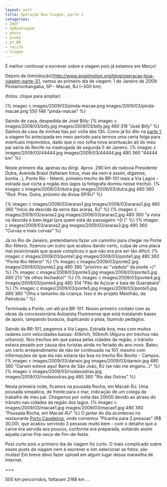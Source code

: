 ```yaml
---
layout: post
title: Operação Boa Viagem, parte 2
categories:
- INdT
- opBoaViagem
- photo
- pinda
- pt_BR
- recife
- Viagem
---
```

É melhor continuar a escrever sobre a viagem pois já estamos em Março!

Depois da (introdução)[http://www.anselmolsm.org/blog/operacao-boa-viagem-parte-1/], vamos ao primeiro dia de viagem: 1 de Janeiro de 2009: Pindamonhangaba, SP - Macaé, RJ (~500 km):

(fotos: clique para ampliar)

{% imagec c images/2009/03/pinda-macae.png images/2009/03/pinda-macae.png 550 146 "pinda-macae" %}

Saindo de casa, despedida de José Billy:
{% imagec c images/2009/03/billy.jpg images/2009/03/billy.jpg 480 316 "José Billy" %}
Saímos da casa de minhas tias por volta das 13h. Como já foi dito na [parte 1](http://www.anselmolsm.org/blog/operacao-boa-viagem-parte-1), a viagem foi antecipada em meio período para termos uma certa folga para eventuais imprevistos, dado que o voo (olha nova acentuação aí) do meu pai saíria do Recife na madrugada de segunda 5 de Janeiro.
{% imagec c images/2009/03/44444.jpg images/2009/03/44444.jpg 480 360 "44444 km" %}

Neste primeiro dia, apenas eu dirigi. Aprox. 290 km de rodovia Presidente Dutra, Avenida Brasil (faltaram fotos, mas ela nem é assim, digamos, bonita...), Ponte Rio - Niterói, primeiro trecho de BR-101 mais a Via Lagos - estrada que corta a região dos lagos (a fotógrafa dormiu nesse trecho).
{% imagec c images/2009/03/dutra.jpg images/2009/03/dutra.jpg 480 360 "Rod. Pres. Dutra, próximo da divisa SP/RJ" %}

{% imagec c images/2009/03/araras1.jpg images/2009/03/araras1.jpg 480 360 "Início da descida da serra das araras, RJ" %}
{% imagec c images/2009/03/araras2.jpg images/2009/03/araras2.jpg 480 360 "a vista na descida é bem legal (pra quem está de passageiro =D )" %}
{% imagec c images/2009/03/araras2.jpg images/2009/03/araras3.jpg 480 360 "Curvas e mais curvas" %}

Já no Rio de Janeiro, pretendíamos fazer um caminho para chegar na Ponte Rio-Niterói, fizemos um outro que acabou dando certo, culpa de uma placa mal posicionada que quase complicou o que não era pra ser tão difícil.
{% imagec c images/2009/03/ponte1.jpg images/2009/03/ponte1.jpg 480 360 "Ponte Rio-Niterói" %}
{% imagec c images/2009/03/ponte2.jpg images/2009/03/ponte2.jpg 480 360 "próximo ao \"viaduto\" da ponte =)" %}
{% imagec c images/2009/03/ponte3.jpg images/2009/03/ponte3.jpg 480 213 "de olhos fechados!" %}
{% imagec c images/2009/03/ponte4.jpg images/2009/03/ponte4.jpg 480 314 "Pão de Açúcar e baía de Guanabara" %}
{% imagec c images/2009/03/ponte5.jpg images/2009/03/ponte5.jpg 480 360 "Olha o tamanho da criança: Isso é do projeto Mexilhão, da Petrobrás." %}

Terminada a Ponte, um alô pra BR-101. Nosso primeiro contato com as obras da concessionária Autopista Fluminense que está instalando bases de apoio, tampando buracos, duplicando a pista, fazendo pedágios.

Saindo da BR-101, pegamos a Via Lagos. Estrada boa, mas com muitos radares com velocidades baixas: 40km/h, 50km/h (Alguns em trechos não urbanos). Nos trechos em que passa pelas cidades da região, o trânsito estava pesado por causa dos turistas ainda no feriado do ano novo. Bateu um certo arrependimento de não ter continuado na 101, mesmo com informações de que ela não estaria tão boa no trecho Rio Bonito - Campos.
{% imagec c images/2009/03/darwin.jpg images/2009/03/darwin.jpg 480 360 "Darwin esteve aqui! Barra de São João, RJ (se não me engano...)" %}
{% imagec c images/2009/03/riodasostras.jpg images/2009/03/riodasostras.jpg 480 360 "Rio das Ostras" %}

Nesta primeira noite, ficamos na pousada Rocha, em Macaé-RJ. Uma pousada simpática, de frente para o mar, indicação de um colega de trabalho de meu pai. Chegamos por volta das 20h00 devido ao atraso do trânsito nas cidades da região dos lagos.
{% imagec c images/2009/03/macae1.jpg images/2009/03/macae1.jpg 480 360 "Pousada Rocha, em Macaé-RJ" %}
O jantar do dia aconteceu no restaurante [Porto Cavaleiros](http://www.qype.com.br/place/514949-Porto-Cavaleiros-Macae), onde comemos "Picanha para 2 pessoas" (R$ 30,00), que acabou servindo 3 pessoas muito bem - com o detalhe que a carne era servida aos poucos, conforme era preparada, evitando assim aquela carne-fria-seca-de-fim-de-festa.

Post curto pois o primeiro dia de viagem foi curto. O mais complicado sobre esses posts da viagem nem é escrever e sim selecionar as fotos: são muitas! Em breve devo fazer upload em algum lugar dessa maravilha de Internet.

===

500 km percorridos, faltavam 2168 km ...